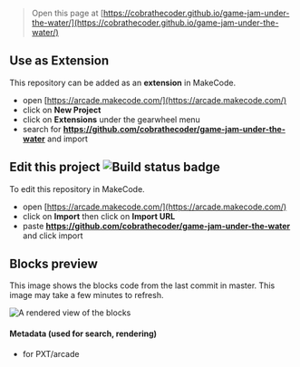  


> Open this page at [https://cobrathecoder.github.io/game-jam-under-the-water/](https://cobrathecoder.github.io/game-jam-under-the-water/)

## Use as Extension

This repository can be added as an **extension** in MakeCode.

* open [https://arcade.makecode.com/](https://arcade.makecode.com/)
* click on **New Project**
* click on **Extensions** under the gearwheel menu
* search for **https://github.com/cobrathecoder/game-jam-under-the-water** and import

## Edit this project ![Build status badge](https://github.com/cobrathecoder/game-jam-under-the-water/workflows/MakeCode/badge.svg)

To edit this repository in MakeCode.

* open [https://arcade.makecode.com/](https://arcade.makecode.com/)
* click on **Import** then click on **Import URL**
* paste **https://github.com/cobrathecoder/game-jam-under-the-water** and click import

## Blocks preview

This image shows the blocks code from the last commit in master.
This image may take a few minutes to refresh.

![A rendered view of the blocks](https://github.com/cobrathecoder/game-jam-under-the-water/raw/master/.github/makecode/blocks.png)

#### Metadata (used for search, rendering)

* for PXT/arcade
<script src="https://makecode.com/gh-pages-embed.js"></script><script>makeCodeRender("{{ site.makecode.home_url }}", "{{ site.github.owner_name }}/{{ site.github.repository_name }}");</script>
